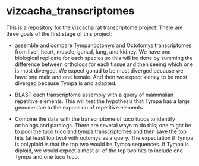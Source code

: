 # vizcacha_transcriptomes

This is a repository for the vizcacha rat transcriptome project.  There are three goals of the first stage of this project:

* assemble and compare Tympanoctomys and Octotomys transcriptomes from liver, heart, muscle, gonad, lung, and kidney.  We have one biological replicate for each species so this will be done by summing the difference between orthologs for each tissue and then seeing which one is most diverged.  We expect gonad to be most diverged because we have one male and one female.  And then we expect kidney to be most diverged because Tympa is arid adapted.

* BLAST each transcriptome assembly with a query of mammalian repetitive elements.  This will test the hypothesis that Tympa has a large genome due to the expansion of repetitive elements

* Combine the data with the transcriptome of tuco tucos to identify orthologs and paralogs.  There are several ways to do this; one might be to pool the tuco tuco and tympa transcriptomes and then save the top hits (at least top two) with octomys as a query. The expectation if Tympa is polyploid is that the top two would be Tympa sequences.  If Tympa is diploid, we would expect almost all of the top two hits to include one Tympa and one tuco tuco.
